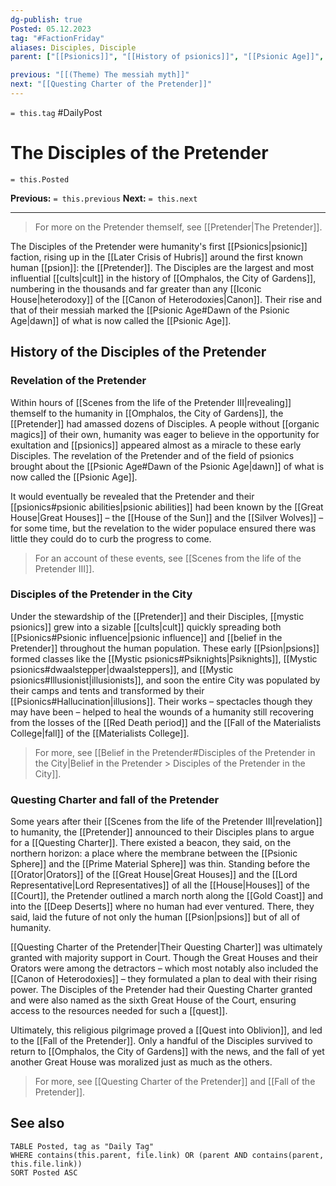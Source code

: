 ```yaml
---
dg-publish: true
Posted: 05.12.2023
tag: "#FactionFriday"
aliases: Disciples, Disciple
parent: ["[[Psionics]]", "[[History of psionics]]", "[[Psionic Age]]", "[[Belief in the Pretender]]", "[[Psion]]", "[[Mystic psionics]]", "[[Questing Charter of the Pretender]]", "[[Fallen Houses]]", "[[cults]]", "[[Pretender]]"]

previous: "[[(Theme) The messiah myth]]"
next: "[[Questing Charter of the Pretender]]"
---
```

`= this.tag` #DailyPost 
# The Disciples of the Pretender
`= this.Posted`

**Previous:** `= this.previous`
**Next:** `= this.next`

---

> For more on the Pretender themself, see [[Pretender|The Pretender]].

The Disciples of the Pretender were humanity's first [[Psionics|psionic]] faction, rising up in the [[Later Crisis of Hubris]] around the first known human [[psion]]: the [[Pretender]]. The Disciples are the largest and most influential [[cults|cult]] in the history of [[Omphalos, the City of Gardens]], numbering in the thousands and far greater than any [[Iconic House|heterodoxy]] of the [[Canon of Heterodoxies|Canon]]. Their rise and that of their messiah marked the [[Psionic Age#Dawn of the Psionic Age|dawn]] of what is now called the [[Psionic Age]].

## History of the Disciples of the Pretender

### Revelation of the Pretender

Within hours of [[Scenes from the life of the Pretender III|revealing]] themself to the humanity in [[Omphalos, the City of Gardens]], the [[Pretender]] had amassed dozens of Disciples. A people without [[organic magics]] of their own, humanity was eager to believe in the opportunity for exultation and [[psionics]] appeared almost as a miracle to these early Disciples. The revelation of the Pretender and of the field of psionics brought about the [[Psionic Age#Dawn of the Psionic Age|dawn]] of what is now called the [[Psionic Age]].

It would eventually be revealed that the Pretender and their [[psionics#psionic abilities|psionic abilities]] had been known by the [[Great House|Great Houses]] – the [[House of the Sun]] and the [[Silver Wolves]] – for some time, but the revelation to the wider populace ensured there was little they could do to curb the progress to come.

> For an account of these events, see [[Scenes from the life of the Pretender III]].

### Disciples of the Pretender in the City

Under the stewardship of the [[Pretender]] and their Disciples, [[mystic psionics]] grew into a sizable [[cults|cult]] quickly spreading both [[Psionics#Psionic influence|psionic influence]] and [[belief in the Pretender]] throughout the human population. These early [[Psion|psions]] formed classes like the [[Mystic psionics#Psiknights|Psiknights]], [[Mystic psionics#dwaalstepper|dwaalsteppers]], and [[Mystic psionics#Illusionist|illusionists]], and soon the entire City was populated by their camps and tents and transformed by their [[Psionics#Hallucination|illusions]]. Their works – spectacles though they may have been – helped to heal the wounds of a humanity still recovering from the losses of the [[Red Death period]] and the [[Fall of the Materialists College|fall]] of the [[Materialists College]].

> For more, see [[Belief in the Pretender#Disciples of the Pretender in the City|Belief in the Pretender > Disciples of the Pretender in the City]].

### Questing Charter and fall of the Pretender

Some years after their [[Scenes from the life of the Pretender III|revelation]] to humanity, the [[Pretender]] announced to their Disciples plans to argue for a [[Questing Charter]]. There existed a beacon, they said, on the northern horizon: a place where the membrane between the [[Psionic Sphere]] and the [[Prime Material Sphere]] was thin. Standing before the [[Orator|Orators]] of the [[Great House|Great Houses]] and the [[Lord Representative|Lord Representatives]] of all the [[House|Houses]] of the [[Court]], the Pretender outlined a march north along the [[Gold Coast]] and into the [[Deep Deserts]] where no human had ever ventured. There, they said, laid the future of not only the human [[Psion|psions]] but of all of humanity.

[[Questing Charter of the Pretender|Their Questing Charter]] was ultimately granted with majority support in Court. Though the Great Houses and their Orators were among the detractors – which most notably also included the [[Canon of Heterodoxies]] – they formulated a plan to deal with their rising power. The Disciples of the Pretender had their Questing Charter granted and were also named as the sixth Great House of the Court, ensuring access to the resources needed for such a [[quest]].

Ultimately, this religious pilgrimage proved a [[Quest into Oblivion]], and led to the [[Fall of the Pretender]]. Only a handful of the Disciples survived to return to [[Omphalos, the City of Gardens]] with the news, and the fall of yet another Great House was moralized just as much as the others.

> For more, see [[Questing Charter of the Pretender]] and [[Fall of the Pretender]].

## See also
```dataview
TABLE Posted, tag as "Daily Tag"
WHERE contains(this.parent, file.link) OR (parent AND contains(parent, this.file.link))
SORT Posted ASC
```